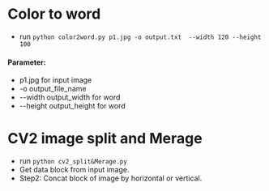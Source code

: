 
# Color to word
- run ```python color2word.py p1.jpg -o output.txt  --width 120 --height 100``` 
#### Parameter:
- p1.jpg for input image
- -o output_file_name
- --width output_width for word
- --height output_height for word

# CV2 image split and Merage
- run ```python cv2_split&Merage.py``` 
- Get data block from input image.
- Step2: Concat block of image by horizontal or vertical.


